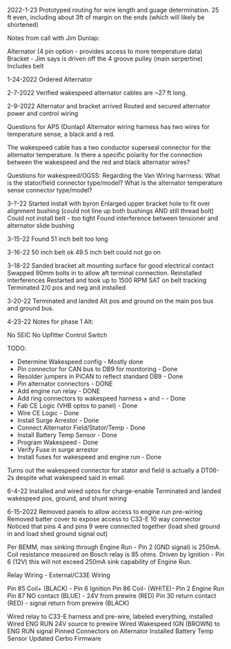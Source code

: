 2022-1-23
Prototyped routing for wire length and guage determination.
25 ft even, including about 3ft of margin on the ends (which will likely be shortened)

Notes from call with Jim Dunlap:

Alternator (4 pin option - provides access to more temperature data)
Bracket - Jim says is driven off the 4 groove pulley (main serpertine)
Includes belt

1-24-2022
Ordered Alternator

2-7-2022
Verified wakespeed alternator cables are ~27 ft long.

2-9-2022
Alternator and bracket arrived
Routed and secured alternator power and control wiring

Questions for APS (Dunlap)
Alternator wiring harness has two wires for temperature sense, a black and a red.  

The wakespeed cable has a two conductor superseal connector for the alternator temperature.  Is there a specific polarity for the connection between the wakespeed and the red and black alternator wires?

Questions for wakespeed/OGSS: 
Regarding the Van Wiring harrness:
What is the stator/field connector type/model?
What is the alternator temperature sense connector type/model?

3-?-22
Started install with byron
Enlarged upper bracket hole to fit over alignment bushing (could not line up both bushings AND still thread bolt)
Could not install belt - too tight
Found interference between tensioner and alternator slide bushing

3-15-22
Found 51 inch belt too long

3-16-22
50 inch belt ok
49.5 inch belt could not go on

3-18-22
Sanded bracket alt mounting surface for good electrical contact
Swapped 90mm bolts in to allow aft terminal connection.
Reinstalled interferences
Restarted and took up to 1500 RPM SAT on belt tracking
Terminated 2/0 pos and neg and installed

3-20-22
Terminated and landed Alt pos and ground on the main pos bus and ground bus.

4-23-22
Notes for phase 1 Alt:

No SEIC
No Upfitter Control Switch

TODO:
* Determine Wakespeed config - Mostly done
* Pin connector for CAN bus to DB9 for monitoring - Done
* Resolder jumpers in PiCAN to reflect standard DB9 - Done
* Pin alternator connectors - DONE
* Add engine run relay - DONE
* Add ring connectors to wakespeed harness + and - - Done
* Fab CE Logic (VHB optos to panel) - Done
* Wire CE Logic - Done
* Install Surge Arrestor - Done
* Connect Alternator Field/Stator/Temp - Done
* Install Battery Temp Sensor - Done
* Program Wakespeed - Done
* Verify Fuse in surge arrestor
* Install fuses for wakespeed and engine run - Done


Turns out the wakespeed connector for stator and field is actually a DT06-2s despite what wakespeed said in email.



6-4-22
Installed and wired optos for charge-enable
Terminated and landed wakespeed pos, ground, and shunt wiring



6-15-2022
Removed panels to allow access to engine run pre-wiring
Removed batter cover to expose access to C33-E 10 way connector
Noticed that pins 4 and pins 9 were connected together (load shed ground in and load shed ground signal out)

Per BEMM, max sinking through Engine Run - Pin 2 (GND signal) is 250mA.  Coil resistance measured on Bosch relay is 85 ohms.  Driven by Ignition - Pin 6 (12V) this will not exceed 250mA sink capability of Engine Run.

Relay Wiring - External/C33E Wiring

Pin 85 Coil+ (BLACK) - Pin 6 Ignition
Pin 86 Coil- (WHITE)- Pin 2 Engine Run
Pin 87 NO contact (BLUE) - 24V from prewire (RED)
Pin 30 return contact (RED) - signal return from prewire (BLACK)

Wired relay to C33-E harness and pre-wire, labeled everything, installed
Wired ENG RUN 24V source to prewire
Wired Wakespeed IGN (BROWN) to ENG RUN signal
Pinned Connectors on Alternator
Installed Battery Temp Sensor
Updated Cerbo Firmware